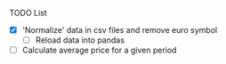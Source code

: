 TODO List

- [x] 'Normalize' data in csv files and remove euro symbol
  - [ ] Reload data into pandas
- [ ] Calculate average price for a given period